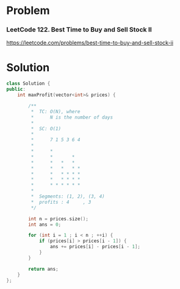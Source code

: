 
# Problem
### LeetCode 122. Best Time to Buy and Sell Stock II
https://leetcode.com/problems/best-time-to-buy-and-sell-stock-ii

# Solution
```c++
class Solution {
public:
    int maxProfit(vector<int>& prices) {

        /**
         *  TC: O(N), where
         *      N is the number of days
         *
         *  SC: O(1)
         *
         *      7 1 5 3 6 4
         *
         *      *
         *      *       *
         *      *   *   *
         *      *   *   * *
         *      *   * * * *
         *      *   * * * *
         *      * * * * * *
         *
         *  Segments: (1, 2), (3, 4)
         *  profits : 4     , 3
         */

        int n = prices.size();
        int ans = 0;

        for (int i = 1 ; i < n ; ++i) {
            if (prices[i] > prices[i - 1]) {
                ans += prices[i] - prices[i - 1];
            }
        }

        return ans;
    }
};
```